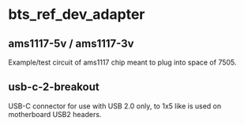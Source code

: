 # bts_ref_dev_adapter


## ams1117-5v / ams1117-3v

Example/test circuit of ams1117 chip meant to plug into space of 7505.

## usb-c-2-breakout

USB-C connector for use with USB 2.0 only, to 1x5 like is used on motherboard USB2 headers.

